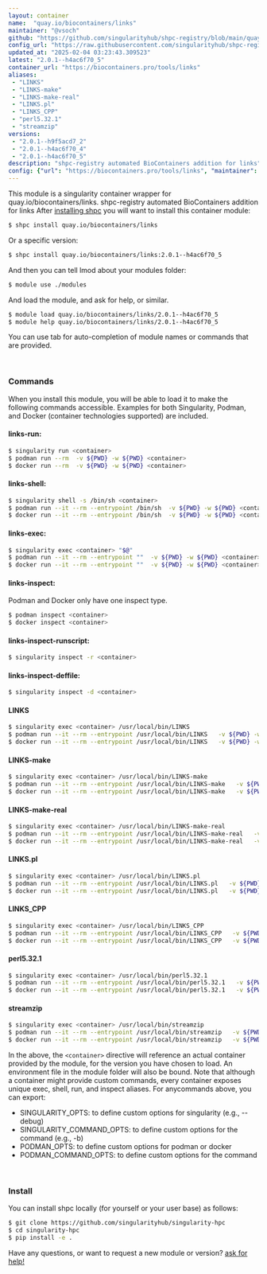 ```yaml
---
layout: container
name:  "quay.io/biocontainers/links"
maintainer: "@vsoch"
github: "https://github.com/singularityhub/shpc-registry/blob/main/quay.io/biocontainers/links/container.yaml"
config_url: "https://raw.githubusercontent.com/singularityhub/shpc-registry/main/quay.io/biocontainers/links/container.yaml"
updated_at: "2025-02-04 03:23:43.309523"
latest: "2.0.1--h4ac6f70_5"
container_url: "https://biocontainers.pro/tools/links"
aliases:
 - "LINKS"
 - "LINKS-make"
 - "LINKS-make-real"
 - "LINKS.pl"
 - "LINKS_CPP"
 - "perl5.32.1"
 - "streamzip"
versions:
 - "2.0.1--h9f5acd7_2"
 - "2.0.1--h4ac6f70_4"
 - "2.0.1--h4ac6f70_5"
description: "shpc-registry automated BioContainers addition for links"
config: {"url": "https://biocontainers.pro/tools/links", "maintainer": "@vsoch", "description": "shpc-registry automated BioContainers addition for links", "latest": {"2.0.1--h4ac6f70_5": "sha256:9028435481e831877d1eb08e928244983e85d2ed9c1d97c59300c447582bae7b"}, "tags": {"2.0.1--h9f5acd7_2": "sha256:c8f95e2f3235a4b8bbaf8faa9c4533a9f7eb0f19c444cea01aabb75a10ec1c8f", "2.0.1--h4ac6f70_4": "sha256:934bad8ce0ecfbc443919dddf98d5e4117ea34ca8f9ffbfb2acd29b9c79360f3", "2.0.1--h4ac6f70_5": "sha256:9028435481e831877d1eb08e928244983e85d2ed9c1d97c59300c447582bae7b"}, "docker": "quay.io/biocontainers/links", "aliases": {"LINKS": "/usr/local/bin/LINKS", "LINKS-make": "/usr/local/bin/LINKS-make", "LINKS-make-real": "/usr/local/bin/LINKS-make-real", "LINKS.pl": "/usr/local/bin/LINKS.pl", "LINKS_CPP": "/usr/local/bin/LINKS_CPP", "perl5.32.1": "/usr/local/bin/perl5.32.1", "streamzip": "/usr/local/bin/streamzip"}}
---
```


This module is a singularity container wrapper for quay.io/biocontainers/links.
shpc-registry automated BioContainers addition for links
After [installing shpc](#install) you will want to install this container module:


```bash
$ shpc install quay.io/biocontainers/links
```

Or a specific version:

```bash
$ shpc install quay.io/biocontainers/links:2.0.1--h4ac6f70_5
```

And then you can tell lmod about your modules folder:

```bash
$ module use ./modules
```

And load the module, and ask for help, or similar.

```bash
$ module load quay.io/biocontainers/links/2.0.1--h4ac6f70_5
$ module help quay.io/biocontainers/links/2.0.1--h4ac6f70_5
```

You can use tab for auto-completion of module names or commands that are provided.

<br>

### Commands

When you install this module, you will be able to load it to make the following commands accessible.
Examples for both Singularity, Podman, and Docker (container technologies supported) are included.

#### links-run:

```bash
$ singularity run <container>
$ podman run --rm  -v ${PWD} -w ${PWD} <container>
$ docker run --rm  -v ${PWD} -w ${PWD} <container>
```

#### links-shell:

```bash
$ singularity shell -s /bin/sh <container>
$ podman run --it --rm --entrypoint /bin/sh  -v ${PWD} -w ${PWD} <container>
$ docker run --it --rm --entrypoint /bin/sh  -v ${PWD} -w ${PWD} <container>
```

#### links-exec:

```bash
$ singularity exec <container> "$@"
$ podman run --it --rm --entrypoint ""  -v ${PWD} -w ${PWD} <container> "$@"
$ docker run --it --rm --entrypoint ""  -v ${PWD} -w ${PWD} <container> "$@"
```

#### links-inspect:

Podman and Docker only have one inspect type.

```bash
$ podman inspect <container>
$ docker inspect <container>
```

#### links-inspect-runscript:

```bash
$ singularity inspect -r <container>
```

#### links-inspect-deffile:

```bash
$ singularity inspect -d <container>
```


#### LINKS

```bash
$ singularity exec <container> /usr/local/bin/LINKS
$ podman run --it --rm --entrypoint /usr/local/bin/LINKS   -v ${PWD} -w ${PWD} <container> -c " $@"
$ docker run --it --rm --entrypoint /usr/local/bin/LINKS   -v ${PWD} -w ${PWD} <container> -c " $@"
```


#### LINKS-make

```bash
$ singularity exec <container> /usr/local/bin/LINKS-make
$ podman run --it --rm --entrypoint /usr/local/bin/LINKS-make   -v ${PWD} -w ${PWD} <container> -c " $@"
$ docker run --it --rm --entrypoint /usr/local/bin/LINKS-make   -v ${PWD} -w ${PWD} <container> -c " $@"
```


#### LINKS-make-real

```bash
$ singularity exec <container> /usr/local/bin/LINKS-make-real
$ podman run --it --rm --entrypoint /usr/local/bin/LINKS-make-real   -v ${PWD} -w ${PWD} <container> -c " $@"
$ docker run --it --rm --entrypoint /usr/local/bin/LINKS-make-real   -v ${PWD} -w ${PWD} <container> -c " $@"
```


#### LINKS.pl

```bash
$ singularity exec <container> /usr/local/bin/LINKS.pl
$ podman run --it --rm --entrypoint /usr/local/bin/LINKS.pl   -v ${PWD} -w ${PWD} <container> -c " $@"
$ docker run --it --rm --entrypoint /usr/local/bin/LINKS.pl   -v ${PWD} -w ${PWD} <container> -c " $@"
```


#### LINKS_CPP

```bash
$ singularity exec <container> /usr/local/bin/LINKS_CPP
$ podman run --it --rm --entrypoint /usr/local/bin/LINKS_CPP   -v ${PWD} -w ${PWD} <container> -c " $@"
$ docker run --it --rm --entrypoint /usr/local/bin/LINKS_CPP   -v ${PWD} -w ${PWD} <container> -c " $@"
```


#### perl5.32.1

```bash
$ singularity exec <container> /usr/local/bin/perl5.32.1
$ podman run --it --rm --entrypoint /usr/local/bin/perl5.32.1   -v ${PWD} -w ${PWD} <container> -c " $@"
$ docker run --it --rm --entrypoint /usr/local/bin/perl5.32.1   -v ${PWD} -w ${PWD} <container> -c " $@"
```


#### streamzip

```bash
$ singularity exec <container> /usr/local/bin/streamzip
$ podman run --it --rm --entrypoint /usr/local/bin/streamzip   -v ${PWD} -w ${PWD} <container> -c " $@"
$ docker run --it --rm --entrypoint /usr/local/bin/streamzip   -v ${PWD} -w ${PWD} <container> -c " $@"
```



In the above, the `<container>` directive will reference an actual container provided
by the module, for the version you have chosen to load. An environment file in the
module folder will also be bound. Note that although a container
might provide custom commands, every container exposes unique exec, shell, run, and
inspect aliases. For anycommands above, you can export:

 - SINGULARITY_OPTS: to define custom options for singularity (e.g., --debug)
 - SINGULARITY_COMMAND_OPTS: to define custom options for the command (e.g., -b)
 - PODMAN_OPTS: to define custom options for podman or docker
 - PODMAN_COMMAND_OPTS: to define custom options for the command

<br>

### Install

You can install shpc locally (for yourself or your user base) as follows:

```bash
$ git clone https://github.com/singularityhub/singularity-hpc
$ cd singularity-hpc
$ pip install -e .
```

Have any questions, or want to request a new module or version? [ask for help!](https://github.com/singularityhub/singularity-hpc/issues)